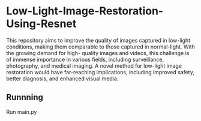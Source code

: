# Low-Light-Image-Restoration-Using-Resnet

This repository aims to improve the quality of images captured in low-light conditions, making them comparable to those captured in normal-light. With the growing demand for high- quality images and videos, this challenge is of immense importance in various fields, including surveillance, photography, and medical imaging. A novel method for low-light image restoration would have far-reaching implications, including improved safety, better diagnosis, and enhanced visual media.

## Runnning

Run main.py
```
